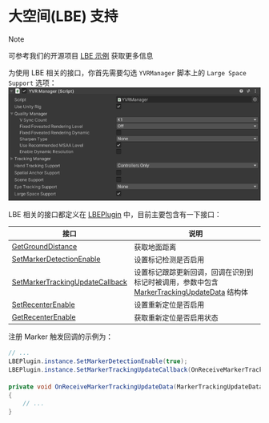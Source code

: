 # 大空间(LBE) 支持

> [!note]
>
> 可参考我们的开源项目 [LBE 示例](https://github.com/PlayForDreamDevelopers/LBESample-Unity) 获取更多信息

为使用 LBE 相关的接口，你首先需要勾选 `YVRManager` 脚本上的 `Large Space Support` 选项：
![Large Space Support](assets/LBE/2025-03-19-15-30-05.png)

LBE 相关的接口都定义在 [LBEPlugin](xref:YVR.Enterprise.LBE.LBEPlugin) 中，目前主要包含有一下接口：

| 接口                                                                   | 说明                                                                                                                      |
| ---------------------------------------------------------------------- | ------------------------------------------------------------------------------------------------------------------------- |
| [GetGroundDistance][get-ground-distance]                               | 获取地面距离                                                                                                              |
| [SetMarkerDetectionEnable][set-marker-detection-enable]                | 设置标记检测是否启用                                                                                                      |
| [SetMarkerTrackingUpdateCallback][set-marker-tracking-update-callback] | 设置标记跟踪更新回调，回调在识别到标记时被调用，参数中包含 [MarkerTrackingUpdateData][marker-tracking-update-data] 结构体 |
| [SetRecenterEnable][set-recenter-enable]                               | 设置重新定位是否启用                                                                                                      |
| [GetRecenterEnable][get-recenter-enable]                               | 获取重新定位是否启用状态                                                                                                  |

注册 Marker 触发回调的示例为：

```csharp
// ...
LBEPlugin.instance.SetMarkerDetectionEnable(true);
LBEPlugin.instance.SetMarkerTrackingUpdateCallback(OnReceiveMarkerTrackingUpdateData);

private void OnReceiveMarkerTrackingUpdateData(MarkerTrackingUpdateData data)
{
    // ...
}
```

[get-ground-distance]: xref:YVR.Enterprise.LBE.LBEPlugin.GetGroundDistance
[set-marker-detection-enable]: xref:YVR.Enterprise.LBE.LBEPlugin.SetMarkerDetectionEnable(System.Boolean)
[set-marker-tracking-update-callback]: xref:YVR.Enterprise.LBE.LBEPlugin.SetMarkerTrackingUpdateCallback(System.Action{YVR.Enterprise.LBE.MarkerTrackingUpdateData})
[marker-tracking-update-data]: xref:YVR.Enterprise.LBE.MarkerTrackingUpdateData
[set-recenter-enable]: xref:YVR.Enterprise.LBE.LBEPlugin.SetRecenterEnable(System.Boolean)
[get-recenter-enable]: xref:YVR.Enterprise.LBE.LBEPlugin.GetRecenterEnable
